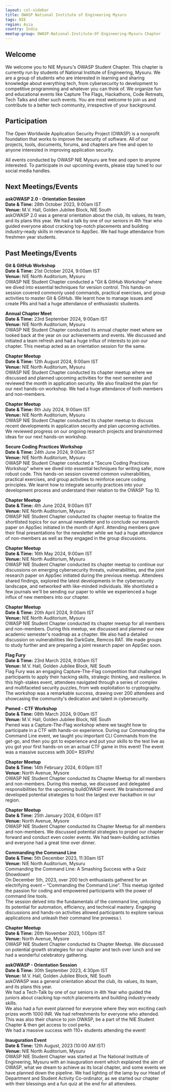 ```yaml
---
layout: col-sidebar
title: OWASP National Institute of Engineering Mysuru
tags: NIE
region: Asia
country: India
meetup-group: OWASP-National-Institute-Of-Engineering-Mysuru Chapter
---
```


## Welcome

We welcome you to NIE Mysuru's OWASP Student Chapter. This chapter is currently run by students of National Institute of Engineering, Mysuru. We are a group of students who are interested in learning and sharing knowledge about everything tech, from cybersecurity to development to competitive programming and whatever you can think of. We organize fun and educational events like Capture The Flags, Hackathons, Code Retreats, Tech Talks and other such events. You are most welcome to join us and contribute to a better tech community, irrespective of your background.

## Participation

The Open Worldwide Application Security Project (OWASP) is a nonprofit foundation that works to improve the security of software. All of our projects, tools, documents, forums, and chapters are free and open to anyone interested in improving application security.

All events conducted by OWASP NIE Mysuru are free and open to anyone interested. To participate in our upcoming events, please stay tuned to our social media handles.

## Next Meetings/Events

**askOWASP 2.0 - Orientation Session**\
**Date & Time:** 28th October 2023, 9:00am IST\
**Venue:** M.V. Hall, Golden Jubilee Block, NIE South\
askOWASP 2.0 was a general orientation about the club, its values, its team, and its plans this year. We had a talk by one of our seniors in 4th Year who guided everyone about cracking top-notch placements and building industry-ready skills in relevance to AppSec. We had huge attendance from freshmen year students.

## Past Meetings/Events

**Git & GitHub Workshop**\
**Date & Time:** 21st October 2024, 9:00am IST\
**Venue:** NIE North Auditorium, Mysuru\
OWASP NIE Student Chapter conducted a "Git & GitHub Workshop" where we dived into essential techniques for version control. This hands-on session covered commonly used commands, practical exercises, and group activities to master Git & GitHub. We learnt how to manage issues and create PRs and had a huge attendance of enthusiastic students.

**Annual Chapter Meet**\
**Date & Time:** 23rd September 2024, 9:00am IST\
**Venue:** NIE North Auditorium, Mysuru\
OWASP NIE Student Chapter conducted its annual chapter meet where we looked back at the year on our achievements and events. We discussed and initiated a team refresh and had a huge influx of interests to join our chapter. This meetup acted as an orientation session for the same.

**Chapter Meetup**\
**Date & Time:** 12th August 2024, 9:00am IST\
**Venue:** NIE North Auditorium, Mysuru\
OWASP NIE Student Chapter conducted its chapter meetup where we discussed and planned upcoming activities for the next semester and reviewed the month in application security. We also finalized the plan for our next hands-on workshop. We had a huge attendance of both members and non-members.

**Chapter Meetup**\
**Date & Time:** 8th July 2024, 9:00am IST\
**Venue:** NIE North Auditorium, Mysuru\
OWASP NIE Student Chapter conducted its chapter meetup to discuss recent developments in application security and plan upcoming activities. We reviewed progress on our ongoing research projects and brainstormed ideas for our next hands-on workshop.

**Secure Coding Practices Workshop**\
**Date & Time:** 24th June 2024, 9:00am IST\
**Venue:** NIE North Auditorium, Mysuru\
OWASP NIE Student Chapter conducted a "Secure Coding Practices Workshop" where we dived into essential techniques for writing safer, more robust code. This hands-on session covered common vulnerabilities, practical exercises, and group activities to reinforce secure coding principles. We learnt how to integrate security practices into your development process and understand their relation to the OWASP Top 10.

**Chapter Meetup**\
**Date & Time:** 4th June 2024, 9:00am IST\
**Venue:** NIE North Auditorium, Mysuru\
OWASP NIE Student Chapter conducted its chapter meetup to finalize the shortlisted topics for our annual newsletter and to conclude our research paper on AppSec initiated in the month of April. Attending members gave their final presentations for the newsletter while we had a huge attendance of non-members as well as they engaged in the group discussions.

**Chapter Meetup**\
**Date & Time:** 16th May 2024, 9:00am IST\
**Venue:** NIE North Auditorium, Mysuru\
OWASP NIE Student Chapter conducted its chapter meetup to continue our discussions on emerging cybersecurity threats, vulnerabilities, and the joint research paper on AppSec initiated during the previous meetup. Attendees shared findings, explored the latest developments in the cybersecurity landscape, and networked with like-minded individuals. We shortlisted a few journals we'll be sending our paper to while we experienced a huge influx of new members into our chapter.

**Chapter Meetup**\
**Date & Time:** 20th April 2024, 9:00am IST\
**Venue:** NIE North Auditorium, Mysuru\
OWASP NIE Student Chapter conducted its chapter meetup for all members and non-members. During this meetup, we discussed and planned our new academic semester's roadmap as a chapter. We also had a detailed discussion on vulnerabilities like DarkGate, Remcos RAT. We made groups to study further and are preparing a joint research paper on AppSec soon.

**Flag Fury**\
**Date & Time:** 23rd March 2024, 9:00am IST\
**Venue:** M.V. Hall, Golden Jubilee Block, NIE South\
Flag Fury was an engaging Capture-The-Flag competition that challenged participants to apply their hacking skills, strategic thinking, and resilience. In this high-stakes event, attendees navigated through a series of complex and multifaceted security puzzles, from web exploitation to cryptography. The workshop was a remarkable success, drawing over 200 attendees and showcasing the community's dedication and talent in cybersecurity.

**Pwned - CTF Workshop**\
**Date & Time:** 08th March 2024, 9:00am IST\
**Venue:** M.V. Hall, Golden Jubilee Block, NIE South\
Pwned was a Capture-The-Flag workshop where we taught how to participate in a CTF with hands-on experience. During our Commanding the Command Line event, we taught you important CLI Commands from the get-go, and then you got to experience and put your skills to the test live as you got your first hands-on on an actual CTF game in this event! The event was a massive success with 300+ RSVPs!

**Chapter Meetup**\
**Date & Time:** 14th February 2024, 6:00pm IST\
**Venue:** North Avenue, Mysore\
OWASP NIE Student Chapter conducted its Chapter Meetup for all members and non-members. During this meetup, we discussed and delegated responsibilities for the upcoming buildOWASP event. We brainstormed and developed potential strategies to host the largest ever hackathon in our region.

**Chapter Meetup**\
**Date & Time:** 25th January 2024, 6:00pm IST\
**Venue:** North Avenue, Mysore\
OWASP NIE Student Chapter conducted its Chapter Meetup for all members and non-members. We discussed potential strategies to propel our chapter forward and conduct even cooler events. We had team-building activities and everyone had a great time over dinner.

**Commanding the Command Line**\
**Date & Time:** 5th December 2023, 11:30am IST\
**Venue:** NIE North Auditorium, Mysuru\
Commanding the Command Line: A Smashing Success with a Quiz Showdown!\
On December 5th, 2023, over 200 tech enthusiasts gathered for an electrifying event – “Commanding the Command Line”. This meetup ignited the passion for coding and empowered participants with the power of command line tools.\
The session delved into the fundamentals of the command line, unlocking its potential for automation, efficiency, and technical mastery. Engaging discussions and hands-on activities allowed participants to explore various applications and unleash their command line prowess.\

**Chapter Meetup**\
**Date & Time:** 26th November 2023, 1:00pm IST\
**Venue:** North Avenue, Mysore\
OWASP NIE Student Chapter conducted its Chapter Meetup. We discussed on potential growth strategies for our chapter and tech over lunch and we had a wonderful celebratory gathering.

**askOWASP - Orientation Session**\
**Date & Time:** 30th September 2023, 4:30pm IST\
**Venue:** M.V. Hall, Golden Jubilee Block, NIE South\
askOWASP was a general orientation about the club, its values, its team, and its plans this year.\
We had a Tech-Talk by one of our seniors in 4th Year who guided the juniors about cracking top-notch placements and building industry-ready skills.\
We also had a fun event planned for everyone where they won exciting cash prizes worth 1000 INR. We had refreshments for everyone who attended.\
This was also their chance to join OWASP, be a part of the NIE Student Chapter & then get access to cool perks.\
We had a massive success with 110+ students attending the event!

**Inauguration Event**\
**Date & Time:** 12th August, 2023 (10:00 AM IST)\
**Venue:** NIE North Auditorium, Mysuru\
OWASP NIE Student Chapter was started at The National Institute of Engineering, Mysuru with an inauguration event which explained the aim of OWASP, what we dream to achieve as its local chapter, and some events we have planned down the pipeline. We had lighting of the lamp by our Head of Department and Student Activity Co-ordinator, as we started our chapter with their blessings and a fun quiz at the end for all attendees.
